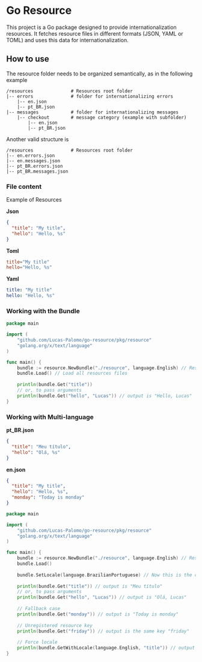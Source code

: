 # Go Resource
This project is a Go package designed to provide internationalization resources. 
It fetches resource files in different formats (JSON, YAML or TOML) and uses this data for internationalization.

## How to use

The resource folder needs to be organized semantically, as in the following example

```text
/resources              # Resources root folder
|-- errors              # folder for internationalizing errors
    |-- en.json
    |-- pt_BR.json
|-- messages            # folder for internationalizing messages
    |-- checkout        # message category (example with subfolder)
        |-- en.json
        |-- pt_BR.json
```

Another valid structure is

```text
/resources              # Resources root folder
|-- en.errors.json
|-- en.messages.json
|-- pt_BR.errors.json
|-- pt_BR.messages.json
```
 
### File content

Example of Resources

**Json**
```json
{
  "title": "My title",
  "hello": "Hello, %s"
}
```

**Toml**
```toml
title="My title"
hello="Hello, %s"
```

**Yaml**
```yaml
title: "My title"
hello: "Hello, %s"
```

### Working with the Bundle

```go
package main

import (
	"github.com/Lucas-Palomo/go-resource/pkg/resource"
	"golang.org/x/text/language"
)

func main() {
	bundle := resource.NewBundle("./resource", language.English) // Resources root folder and a fallback language
	bundle.Load() // Load all resources files
	
	println(bundle.Get("title")) 
	// or, to pass arguments
	println(bundle.Get("hello", "Lucas")) // output is "Hello, Lucas"
}
```

### Working with Multi-language

**pt_BR.json**
```json
{
  "title": "Meu título",
  "hello": "Olá, %s"
}
```

**en.json**
```json
{
  "title": "My title",
  "hello": "Hello, %s",
  "monday": "Today is monday"
}
```


```go
package main

import (
	"github.com/Lucas-Palomo/go-resource/pkg/resource"
	"golang.org/x/text/language"
)

func main() {
	bundle := resource.NewBundle("./resource", language.English) // Resources root folder and a fallback language
	bundle.Load()
	
	bundle.SetLocale(language.BrazilianPortuguese) // Now this is the current bundle language
	
	println(bundle.Get("title")) // output is "Meu título"
	// or, to pass arguments
	println(bundle.Get("hello", "Lucas")) // output is "Olá, Lucas"
	
	// Fallback case
	println(bundle.Get("monday")) // output is "Today is monday"
	
	// Unregistered resource key
	println(bundle.Get("friday")) // output is the same key "friday"
	
	// Force locale
	println(bundle.GetWithLocale(language.English, "title")) // output is "My title"
}
```

